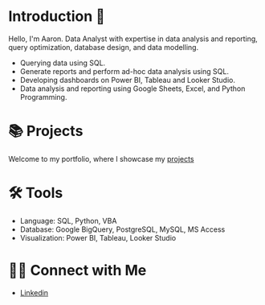 # Introduction 👋

Hello, I'm Aaron. Data Analyst with expertise in data analysis and reporting, query optimization, database design, and data modelling.

- Querying data using SQL.
- Generate reports and perform ad-hoc data analysis using SQL.
- Developing dashboards on Power BI, Tableau and Looker Studio.
- Data analysis and reporting using Google Sheets, Excel, and Python Programming.

# 📚 Projects
Welcome to my portfolio, where I showcase my [projects](https://github.com/haroon-mirza/Portfolio-Guide?tab=readme-ov-file)

# 🛠️ Tools
- Language: SQL, Python, VBA
- Database: Google BigQuery, PostgreSQL, MySQL, MS Access
- Visualization: Power BI, Tableau, Looker Studio

# 👋🏻 Connect with Me
- [Linkedin](https://www.linkedin.com/in/mirza-haroon/)
<!--
**haroon-mirza/haroon-mirza** is a ✨ _special_ ✨ repository because its `README.md` (this file) appears on your GitHub profile.

Here are some ideas to get you started:

- 🔭 I’m currently working on ...
- 🌱 I’m currently learning ...
- 👯 I’m looking to collaborate on ...
- 🤔 I’m looking for help with ...
- 💬 Ask me about ...
- 📫 How to reach me: ...
- 😄 Pronouns: ...
- ⚡ Fun fact: ...
-->
